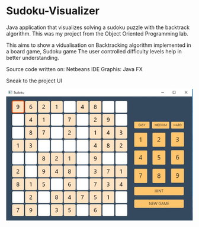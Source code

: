 # Sudoku-Visualizer
Java application that visualizes solving a sudoku puzzle with the backtrack algorithm.
This was my project from the Object Oriented Programming lab.

This aims to show a vidualisation on Backtracking algorithm implemented in a board game, Sudoku game
The user controlled difficulty levels help in better understanding.

Source code written on: Netbeans IDE 
               Graphis: Java FX
               
Sneak to the project UI

![](/sudoku.jpg)

